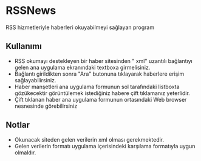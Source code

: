 # RSSNews
RSS hizmetleriyle haberleri okuyabilmeyi sağlayan program

## Kullanımı 
+ RSS okumayı destekleyen bir haber sitesinden " xml" uzantılı bağlantıyı gelen ana uygulama ekranındaki textboxa girmelisiniz.
+ Bağlantı girildikten sonra "Ara" butonuna tıklayarak haberlere erişim sağlayabilirsiniz.
+ Haber manşetleri ana uygulama formunun sol tarafındaki listboxta gözükecektir görüntülemek istediğiniz habere çift tıklamanız yeterlidir.
+ Çift tıklanan haber ana uygulama formunun ortasındaki Web browser nesnesinde görebilirsiniz
## Notlar
+ Okunacak siteden gelen verilerin xml olması gerekmektedir.
+ Gelen verilerin formatı uygulama içerisindeki karşılama formatıyla uygun olmaldır.
